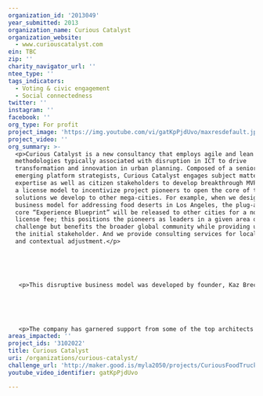```yaml
---
organization_id: '2013049'
year_submitted: 2013
organization_name: Curious Catalyst
organization_website:
  - www.curiouscatalyst.com
ein: TBC
zip: ''
charity_navigator_url: ''
ntee_type: ''
tags_indicators:
  - Voting & civic engagement
  - Social connectedness
twitter: ''
instagram: ''
facebook: ''
org_type: For profit
project_image: 'https://img.youtube.com/vi/gatKpPjdUvo/maxresdefault.jpg'
project_video: ''
org_summary: >-
  <p>Curious Catalyst is a new consultancy that employs agile and lean
  methodologies typically associated with disruption in ICT to drive
  transformation and innovation in urban planning. Composed of a senior corps of
  emerging platform strategists, Curious Catalyst engages subject matter
  expertise as well as citizen stakeholders to develop breakthrough MVPs. We use
  a license model to incentivize project pioneers to open the core of the
  solutions we develop to other mega-cities. For example, when we design a
  business model for addressing food deserts in Los Angeles, the plug-and-play
  core “Experience Blueprint” will be released to other cities for a nominal
  license fee; this positions the pioneers as leaders in a given area of urban
  challenge but benefits the broader global community while providing upside to
  the initial stakeholder. And we provide consulting services for localization
  and contextual adjustment.</p>
   
   
   
   
   
   <p>This disruptive business model was developed by founder, Kaz Brecher, as part of an accelerator project at THNK, the new Amsterdam School for Creative Leadership. The members of the Curious Catalyst team have collectively worked on strategy and implementation of solutions for everyone from the Library of Congress to Microsoft, and Disney to Oprah. We’ve done hundreds of agile sprints in emerging platforms, and our expertise is easily applied to the complexities of urban challenges facing Los Angeles.</p>
   
   
   
   
   
   <p>The company has garnered support from some of the top architects and urban developers in the world, as we’re building our Advisory Board. And as passionate believers in user-centered design, we are committed to genuine collaboration with all constituencies when developing approaches to these solutions.</p>
areas_impacted: ''
project_ids: '3102022'
title: Curious Catalyst
uri: /organizations/curious-catalyst/
challenge_url: 'http://maker.good.is/myla2050/projects/CuriousFoodTruck.html'
youtube_video_identifier: gatKpPjdUvo

---
```

